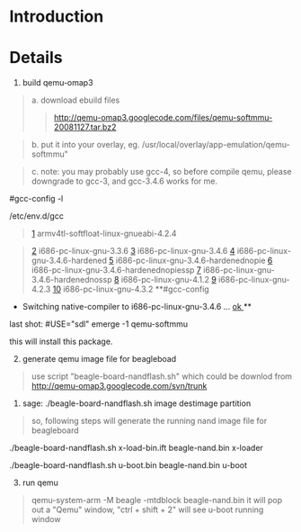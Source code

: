 # Introduction #

# Details #

1. build qemu-omap3
> a.  download ebuild files
> > http://qemu-omap3.googlecode.com/files/qemu-softmmu-20081127.tar.bz2


> b. put it into your overlay, eg. /usr/local/overlay/app-emulation/qemu-softmmu"

> c. note: you may probably use gcc-4, so before compile qemu,
please downgrade to gcc-3, and gcc-3.4.6 works for me.

#gcc-config -l

/etc/env.d/gcc
> [1](1.md) armv4tl-softfloat-linux-gnueabi-4.2.4 

> [2](2.md) i686-pc-linux-gnu-3.3.6
> [3](3.md) i686-pc-linux-gnu-3.4.6
> [4](4.md) i686-pc-linux-gnu-3.4.6-hardened
> [5](5.md) i686-pc-linux-gnu-3.4.6-hardenednopie
> [6](6.md) i686-pc-linux-gnu-3.4.6-hardenednopiessp
> [7](7.md) i686-pc-linux-gnu-3.4.6-hardenednossp
> [8](8.md) i686-pc-linux-gnu-4.1.2
> [9](9.md) i686-pc-linux-gnu-4.2.3
> [10](10.md) i686-pc-linux-gnu-4.3.2 **#gcc-config
  * Switching native-compiler to i686-pc-linux-gnu-3.4.6 ...               [ok ](.md)**

last shot:
#USE="sdl" emerge -1 qemu-softmmu

this will install this package.

2. generate qemu image file for beagleboad
> use script "beagle-board-nandflash.sh"
which could be downlod from http://qemu-omap3.googlecode.com/svn/trunk

  1. sage: ./beagle-board-nandflash.sh image destimage partition
> so, following steps will generate the running nand image file for beagleboard

./beagle-board-nandflash.sh x-load-bin.ift beagle-nand.bin x-loader

./beagle-board-nandflash.sh u-boot.bin beagle-nand.bin u-boot

3. run qemu
> qemu-system-arm -M beagle -mtdblock beagle-nand.bin
> it will pop out a "Qemu" window, "ctrl + shift + 2" will see u-boot running window